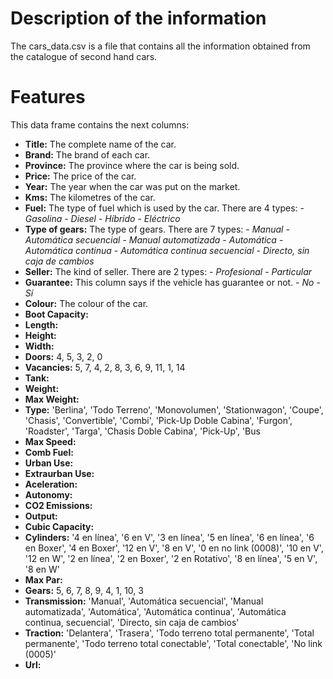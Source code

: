 # Description of the information

The cars_data.csv is a file that contains all the information obtained from the catalogue of second hand cars.


# Features

This data frame contains the next columns:

- **Title:** The complete name of the car.
- **Brand:** The brand of each car.
- **Province:** The province where the car is being sold.
- **Price:** The price of the car.
- **Year:** The year when the car was put on the market.
- **Kms:** The kilometres of the car.
- **Fuel:** The type of fuel which is used by the car. There are 4 types:
       - *Gasolina* 
       - *Diesel* 
       - *Híbrido* 
       - *Eléctrico*
- **Type of gears:** The type of gears. There are 7 types:
       - *Manual* 
       - *Automática secuencial* 
       - *Manual automatizada*
       - *Automática*
       - *Automática continua*
       - *Automática continua secuencial*
       - *Directo, sin caja de cambios*
- **Seller:** The kind of seller. There are 2 types:
       - *Profesional*
       - *Particular*
- **Guarantee:** This column says if the vehicle has guarantee or not.
       - *No*
       - *Sí*
- **Colour:** The colour of the car.
- **Boot Capacity:** 
- **Length:**
- **Height:**
- **Width:**
- **Doors:**
4, 5, 3, 2, 0
- **Vacancies:**
5,  7,  4,  2,  8,  3,  6,  9, 11,  1, 14
- **Tank:**
- **Weight:**
- **Max Weight:**
- **Type:**
'Berlina', 'Todo Terreno', 'Monovolumen', 'Stationwagon', 'Coupe',
       'Chasis', 'Convertible', 'Combi', 'Pick-Up Doble Cabina', 'Furgon',
       'Roadster', 'Targa', 'Chasis Doble Cabina', 'Pick-Up', 'Bus
 - **Max Speed:**
 - **Comb Fuel:**
 - **Urban Use:**
 - **Extraurban Use:**
 - **Aceleration:**
 - **Autonomy:**
 - **CO2 Emissions:**
 - **Output:**
 - **Cubic Capacity:**
 - **Cylinders:**
 '4 en línea', '6 en V', '3 en línea', '5 en línea', '6 en línea',
       '6 en Boxer', '4 en Boxer', '12 en V', '8 en V',
       '0 en no link (0008)', '10 en V', '12 en W', '2 en línea',
       '2 en Boxer', '2 en Rotativo', '8 en línea', '5 en V', '8 en W'
 - **Max Par:**
 - **Gears:**
 5,  6,  7,  8,  9,  4,  1, 10,  3
 - **Transmission:**
 'Manual', 'Automática secuencial', 'Manual automatizada',
       'Automática', 'Automática continua',
       'Automática continua, secuencial', 'Directo, sin caja de cambios'
 - **Traction:**
 'Delantera', 'Trasera', 'Todo terreno total permanente',
       'Total permanente', 'Todo terreno total conectable',
       'Total conectable', 'No link (0005)'
 - **Url:**
